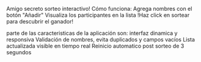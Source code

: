 Amigo secreto sorteo interactivo!
Cómo funciona:
Agrega nombres con el botón "Añadir" 
Visualiza los participantes en la lista
!Haz click en sortear para descubrir el ganador!

parte de las caracteristicas de la aplicación son: 
interfaz dinamica  y responsiva
Validación de nombres, evita duplicados y campos vacíos 
Lista actualizada visible en tiempo real
Reinicio automatico post sorteo de 3 segundos 
